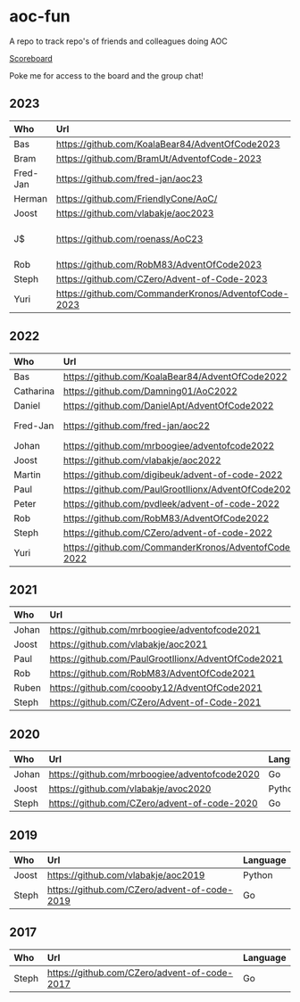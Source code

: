 # aoc-fun

A repo to track repo's of friends and colleagues doing AOC

[Scoreboard](https://adventofcode.com/2023/leaderboard/private/view/792151?order=stars)

Poke me for access to the board and the group chat!

## 2023

| Who       | Url                                                  | Language             |
| :-------  | :--------------------------------------------------- | :------------------- |
| Bas       | https://github.com/KoalaBear84/AdventOfCode2023      | C#                   |
| Bram      | https://github.com/BramUt/AdventofCode-2023          | Rust                 |
| Fred-Jan  | https://github.com/fred-jan/aoc23                    | Rust                 |
| Herman    | https://github.com/FriendlyCone/AoC/                 | Python               |
| Joost     | https://github.com/vlabakje/aoc2023                  | Python               |
| J$        | https://github.com/roenass/AoC23                     | Ruby, Perl, C, Swift |
| Rob       | https://github.com/RobM83/AdventOfCode2023           | Go                   |
| Steph     | https://github.com/CZero/Advent-of-Code-2023         | Go                   |
| Yuri      | https://github.com/CommanderKronos/AdventofCode-2023 | Rust                 |

## 2022

| Who       | Url                                                  | Language      |
| :-------- | :--------------------------------------------------- | :------------ |
| Bas       | https://github.com/KoalaBear84/AdventOfCode2022      | C#            |
| Catharina | https://github.com/Damning01/AoC2022                 | C++           |
| Daniel    | https://github.com/DanielApt/AdventOfCode2022        | JavaScript    |
| Fred-Jan  | https://github.com/fred-jan/aoc22                    | PHP / Haskell |
| Johan     | https://github.com/mrboogiee/adventofcode2022        | Go            |
| Joost     | https://github.com/vlabakje/aoc2022                  | Python        |
| Martin    | https://github.com/digibeuk/advent-of-code-2022      | PHP           |
| Paul      | https://github.com/PaulGrootIlionx/AdventOfCode2022  | SQL           |
| Peter     | https://github.com/pvdleek/advent-of-code-2022       | PHP           |
| Rob       | https://github.com/RobM83/AdventOfCode2022           | Go            |
| Steph     | https://github.com/CZero/advent-of-code-2022         | Go            |
| Yuri      | https://github.com/CommanderKronos/AdventofCode-2022 | Rust          |

## 2021

| Who   | Url                                                 | Language |
| :---- | :-------------------------------------------------- | :------- |
| Johan | https://github.com/mrboogiee/adventofcode2021       | Go       |
| Joost | https://github.com/vlabakje/aoc2021                 | Python   |
| Paul  | https://github.com/PaulGrootIlionx/AdventOfCode2021 | SQL      |
| Rob   | https://github.com/RobM83/AdventOfCode2021          | Go       |
| Ruben | https://github.com/coooby12/AdventOfCode2021        | Python   |
| Steph | https://github.com/CZero/Advent-of-Code-2021        | Go       |

## 2020

| Who   | Url                                           | Language |
| :---- | :-------------------------------------------- | :------- |
| Johan | https://github.com/mrboogiee/adventofcode2020 | Go       |
| Joost | https://github.com/vlabakje/avoc2020          | Python   |
| Steph | https://github.com/CZero/advent-of-code-2020  | Go       |

## 2019

| Who   | Url                                          | Language |
| :---- | :------------------------------------------- | :------- |
| Joost | https://github.com/vlabakje/aoc2019          | Python   |
| Steph | https://github.com/CZero/advent-of-code-2019 | Go       |

## 2017

| Who   | Url                                          | Language |
| :---- | :------------------------------------------- | :------- |
| Steph | https://github.com/CZero/advent-of-code-2017 | Go       |
